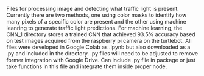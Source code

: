 Files for processing image and detecting what traffic light is present.
Currently there are two methods, one using color masks to identify how many
pixels of a specific color are present and the other using machine leanring
to generate traffic light predictions. For machine learning, the CNN_1 
directory stores a trained CNN that achieved 93.5% accuracy based on 
test images acquired from the raspberry pi camera on the turtlebot. All
files were developed in Google Colab as .ipynb but also downloaded as a .py
and included in the directory. .py files will need to be adjusted to remove 
former integration with Google Drive. Can include .py file in package or just 
take functions in this file and integrate them inside proper node.
